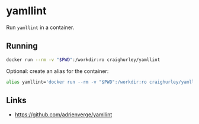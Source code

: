 # yamllint

Run `yamllint` in a container.

## Running

```sh
docker run --rm -v "$PWD":/workdir:ro craighurley/yamllint
```

Optional: create an alias for the container:

```sh
alias yamllint='docker run --rm -v "$PWD":/workdir:ro craighurley/yamllint'
```

## Links

- <https://github.com/adrienverge/yamllint>
